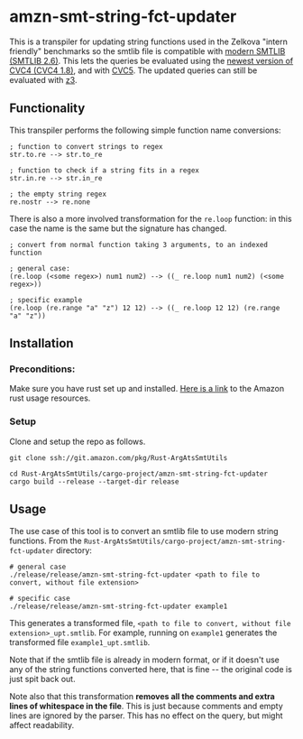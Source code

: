 # amzn-smt-string-fct-updater

This is a transpiler for updating string functions used in the Zelkova "intern friendly" benchmarks so the smtlib file is compatible with [modern SMTLIB (SMTLIB 2.6)](http://smtlib.cs.uiowa.edu/theories-UnicodeStrings.shtml).
This lets the queries be evaluated using the [newest version of CVC4 (CVC4 1.8)](https://cvc4.github.io/downloads.html), and with [CVC5](https://github.com/cvc5/cvc5).
The updated queries can still be evaluated with [z3](https://github.com/Z3Prover/z3#building-z3-using-make-and-gccclang).

## Functionality 

This transpiler performs the following simple function name conversions:
```
; function to convert strings to regex
str.to.re --> str.to_re

; function to check if a string fits in a regex
str.in.re --> str.in_re

; the empty string regex
re.nostr --> re.none
```

There is also a more involved transformation for the `re.loop` function: in this case the name is the same but the signature has changed.
```
; convert from normal function taking 3 arguments, to an indexed function

; general case:
(re.loop (<some regex>) num1 num2) --> ((_ re.loop num1 num2) (<some regex>))

; specific example
(re.loop (re.range "a" "z") 12 12) --> ((_ re.loop 12 12) (re.range "a" "z"))
```

## Installation

### Preconditions:
Make sure you have rust set up and installed.
[Here is a link](https://w.amazon.com/bin/view/RustLang) to the Amazon rust usage resources.

### Setup
Clone and setup the repo as follows.
```
git clone ssh://git.amazon.com/pkg/Rust-ArgAtsSmtUtils

cd Rust-ArgAtsSmtUtils/cargo-project/amzn-smt-string-fct-updater
cargo build --release --target-dir release
```

## Usage 

The use case of this tool is to convert an smtlib file to use modern string functions.
From the `Rust-ArgAtsSmtUtils/cargo-project/amzn-smt-string-fct-updater` directory:
```
# general case
./release/release/amzn-smt-string-fct-updater <path to file to convert, without file extension>

# specific case
./release/release/amzn-smt-string-fct-updater example1
```

This generates a transformed file, `<path to file to convert, without file extension>_upt.smtlib`.
For example, running on `example1` generates the transformed file `example1_upt.smtlib`.


Note that if the smtlib file is already in modern format, or if it doesn't use any of the string functions converted here, that is fine -- the original code is just spit back out.

Note also that this transformation **removes all the comments and extra lines of whitespace in the file**.
This is just because comments and empty lines are ignored by the parser.
This has no effect on the query, but might affect readability.

